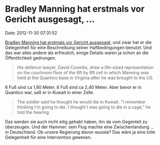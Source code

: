 Bradley Manning hat erstmals vor Gericht ausgesagt, \...
========================================================

Date: 2012-11-30 07:31:52

[Bradley Manning hat erstmals vor Gericht
ausgesagt](http://www.guardian.co.uk/world/2012/nov/29/wikileaks-bradley-manning-gives-evidence),
und zwar hat er die Gelegenheit für eine Beschreibung seiner
Haftbedingungen benutzt. Und das war alles andere als erfreulich, einige
Details waren ja schon an die Öffentlichkeit gedrungen.

> His defence lawyer, David Coombs, drew a life-sized representation on
> the courtroom floor of the 6ft by 8ft cell in which Manning was held
> at the Quantico base in Virginia after he was brought to the US.

6 Fuß sind ca 1,80 Meter, 8 Fuß sind ca 2,40 Meter. Aber bevor er in
Quantico war, saß er in Kuwait in einer Zelle.

> The soldier said he thought he would die in Kuwait. \"I remember
> thinking I\'m going to die. I thought I was going to die in a cage,\"
> he told the hearing.

Das werden sie auch nicht eilig gehabt haben, ihn da vom Gegenteil zu
überzeugen. Und der Hammer: sein Flug machte eine Zwischenlandung \...
in Deutschland. Ob unsere Regierung davon wusste? Das wäre ja eine tolle
Gelegenheit für eine Intervention gewesen.
